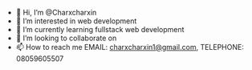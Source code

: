 - 👋 Hi, I’m @Charxcharxin
- 👀 I’m interested in web development
- 🌱 I’m currently learning fullstack web development
- 💞️ I’m looking to collaborate on 
- 📫 How to reach me EMAIL: charxcharxin1@gmail.com, TELEPHONE: 08059605507

<!---
Charxcharxin/Charxcharxin is a ✨ special ✨ repository because its `README.md` (this file) appears on your GitHub profile.
You can click the Preview link to take a look at your changes.
--->
